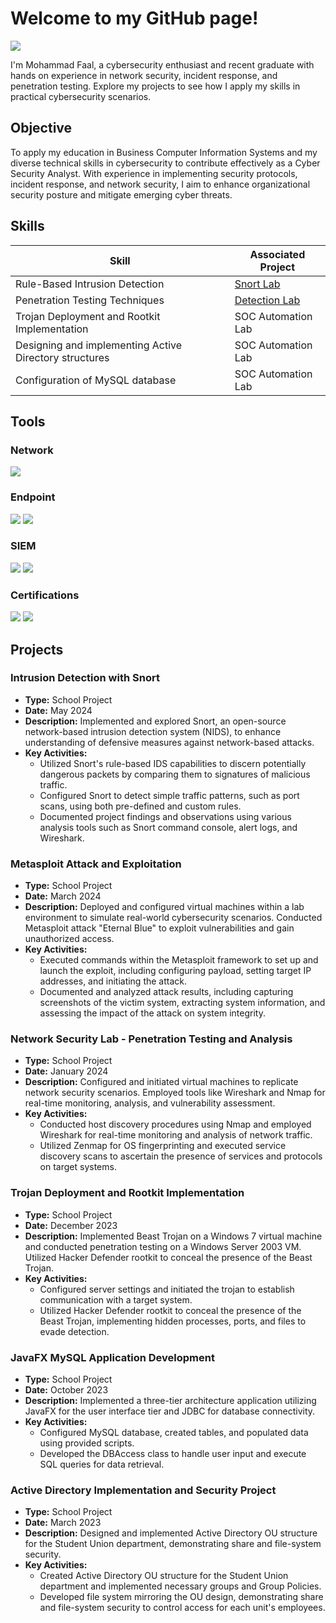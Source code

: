 # Welcome to my GitHub page!
<a href="https://www.linkedin.com/in/mohammadfaal/"><img src="https://img.shields.io/badge/-LinkedIn-0072b1?&style=for-the-badge&logo=linkedin&logoColor=white" /></a>

I'm Mohammad Faal, a cybersecurity enthusiast and recent graduate with hands on experience in network security, incident response, and penetration testing. Explore my projects to see how I apply my skills in practical cybersecurity scenarios.

## Objective

To apply my education in Business Computer Information Systems and my diverse technical skills in cybersecurity to contribute effectively as a Cyber Security Analyst. With experience in implementing security protocols, incident response, and network security, I aim to enhance organizational security posture and mitigate emerging cyber threats.

## Skills


| Skill                                         | Associated Project         |
|-----------------------------------------------|----------------------------|
| Rule-Based Intrusion Detection                | <a href="https://github.com/Mofaal/mofaal-IntrusionDetection/blob/main/README.md">Snort Lab</a>|
| Penetration Testing Techniques                | <a href="https://google.com">Detection Lab</a>|
| Trojan Deployment and Rootkit Implementation  | SOC Automation Lab|
| Designing and implementing Active Directory structures  | SOC Automation Lab|
| Configuration of MySQL database               | SOC Automation Lab|


## Tools
### Network
<div>
    <img src="https://img.shields.io/badge/-Wireshark-1679A7?&style=for-the-badge&logo=Wireshark&logoColor=white" />

</div>

### Endpoint
<div>
    <img src="https://img.shields.io/badge/-Microsoft_Defender_for_Endpoint-00A4EF?&style=for-the-badge&logo=Microsoft&logoColor=white" />
    <img src="https://img.shields.io/badge/-Velociraptor-4B275F?&style=for-the-badge&logo=Velociraptor&logoColor=white" />
</div>

### SIEM
<div>
    <img src="https://img.shields.io/badge/-Microsoft_Sentinel-0078D4?&style=for-the-badge&logo=Microsoft&logoColor=white" />
    <img src="https://img.shields.io/badge/-Splunk-000000?&style=for-the-badge&logo=Splunk&logoColor=white" />
</div>

### Certifications
<div>
<img src="https://img.shields.io/badge/-Security%2B-FF0000?&style=for-the-badge&logo=CompTIA&logoColor=white" />
<img src="https://img.shields.io/badge/-Network%2B-007ACC?&style=for-the-badge&logo=CompTIA&logoColor=white" />

</div>

## Projects


### Intrusion Detection with Snort
- **Type:** School Project
- **Date:** May 2024
- **Description:** Implemented and explored Snort, an open-source network-based intrusion detection system (NIDS), to enhance understanding of defensive measures against network-based attacks.
- **Key Activities:**
  - Utilized Snort's rule-based IDS capabilities to discern potentially dangerous packets by comparing them to signatures of malicious traffic.
  - Configured Snort to detect simple traffic patterns, such as port scans, using both pre-defined and custom rules.
  - Documented project findings and observations using various analysis tools such as Snort command console, alert logs, and Wireshark.
</div>

### Metasploit Attack and Exploitation
- **Type:** School Project
- **Date:** March 2024
- **Description:** Deployed and configured virtual machines within a lab environment to simulate real-world cybersecurity scenarios. Conducted Metasploit attack "Eternal Blue" to exploit vulnerabilities and gain unauthorized access.
- **Key Activities:**
  - Executed commands within the Metasploit framework to set up and launch the exploit, including configuring payload, setting target IP addresses, and initiating the attack.
  - Documented and analyzed attack results, including capturing screenshots of the victim system, extracting system information, and assessing the impact of the attack on system integrity.
</div>

### Network Security Lab - Penetration Testing and Analysis
- **Type:** School Project
- **Date:** January 2024
- **Description:** Configured and initiated virtual machines to replicate network security scenarios. Employed tools like Wireshark and Nmap for real-time monitoring, analysis, and vulnerability assessment.
- **Key Activities:**
  - Conducted host discovery procedures using Nmap and employed Wireshark for real-time monitoring and analysis of network traffic.
  - Utilized Zenmap for OS fingerprinting and executed service discovery scans to ascertain the presence of services and protocols on target systems.
</div>

### Trojan Deployment and Rootkit Implementation
- **Type:** School Project
- **Date:** December 2023
- **Description:** Implemented Beast Trojan on a Windows 7 virtual machine and conducted penetration testing on a Windows Server 2003 VM. Utilized Hacker Defender rootkit to conceal the presence of the Beast Trojan.
- **Key Activities:**
  - Configured server settings and initiated the trojan to establish communication with a target system.
  - Utilized Hacker Defender rootkit to conceal the presence of the Beast Trojan, implementing hidden processes, ports, and files to evade detection.
</div>

### JavaFX MySQL Application Development
- **Type:** School Project
- **Date:** October 2023
- **Description:** Implemented a three-tier architecture application utilizing JavaFX for the user interface tier and JDBC for database connectivity.
- **Key Activities:**
  - Configured MySQL database, created tables, and populated data using provided scripts.
  - Developed the DBAccess class to handle user input and execute SQL queries for data retrieval.
</div>

### Active Directory Implementation and Security Project
- **Type:** School Project
- **Date:** March 2023
- **Description:** Designed and implemented Active Directory OU structure for the Student Union department, demonstrating share and file-system security.
- **Key Activities:**
  - Created Active Directory OU structure for the Student Union department and implemented necessary groups and Group Policies.
  - Developed file system mirroring the OU design, demonstrating share and file-system security to control access for each unit's employees.
</div>

